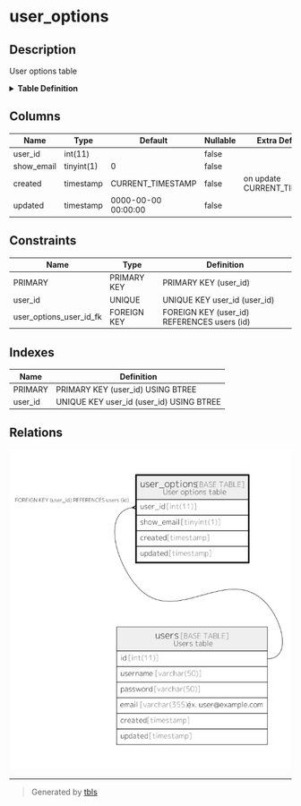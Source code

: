 # user_options

## Description

User options table

<details>
<summary><strong>Table Definition</strong></summary>

```sql
CREATE TABLE `user_options` (
  `user_id` int(11) NOT NULL,
  `show_email` tinyint(1) NOT NULL DEFAULT '0',
  `created` timestamp NOT NULL DEFAULT CURRENT_TIMESTAMP ON UPDATE CURRENT_TIMESTAMP,
  `updated` timestamp NOT NULL DEFAULT '0000-00-00 00:00:00',
  PRIMARY KEY (`user_id`),
  UNIQUE KEY `user_id` (`user_id`),
  CONSTRAINT `user_options_user_id_fk` FOREIGN KEY (`user_id`) REFERENCES `users` (`id`) ON DELETE CASCADE ON UPDATE NO ACTION
) ENGINE=InnoDB DEFAULT CHARSET=latin1 COMMENT='User options table'
```

</details>

## Columns

| Name | Type | Default | Nullable | Extra Definition | Children | Parents | Comment |
| ---- | ---- | ------- | -------- | --------------- | -------- | ------- | ------- |
| user_id | int(11) |  | false |  |  | [users](users.md) |  |
| show_email | tinyint(1) | 0 | false |  |  |  |  |
| created | timestamp | CURRENT_TIMESTAMP | false | on update CURRENT_TIMESTAMP |  |  |  |
| updated | timestamp | 0000-00-00 00:00:00 | false |  |  |  |  |

## Constraints

| Name | Type | Definition |
| ---- | ---- | ---------- |
| PRIMARY | PRIMARY KEY | PRIMARY KEY (user_id) |
| user_id | UNIQUE | UNIQUE KEY user_id (user_id) |
| user_options_user_id_fk | FOREIGN KEY | FOREIGN KEY (user_id) REFERENCES users (id) |

## Indexes

| Name | Definition |
| ---- | ---------- |
| PRIMARY | PRIMARY KEY (user_id) USING BTREE |
| user_id | UNIQUE KEY user_id (user_id) USING BTREE |

## Relations

![er](user_options.png)

---

> Generated by [tbls](https://github.com/k1LoW/tbls)
